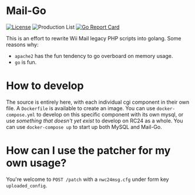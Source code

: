 # Mail-Go
[![License](https://img.shields.io/github/license/riiconnect24/mail-go.svg?style=flat-square)](http://www.gnu.org/licenses/agpl-3.0)
![Production List](https://img.shields.io/discord/206934458954153984.svg?style=flat-square)
[![Go Report Card](https://goreportcard.com/badge/github.com/RiiConnect24/Mail-Go?style=flat-square)](https://goreportcard.com/report/github.com/RiiConnect24/Mail-Go)

This is an effort to rewrite Wii Mail legacy PHP scripts into golang.
Some reasons why:
- `apache2` has the fun tendency to go overboard on memory usage.
- `go` is fun.

# How to develop
The source is entirely here, with each individual cgi component in their own file.
A `Dockerfile` is available to create an image. You can use `docker-compose.yml` to develop on this specific component with its own mysql, or use *something that doesn't yet exist* to develop on RC24 as a whole.
You can use `docker-compose up` to start up both MySQL and Mail-Go.

# How can I use the patcher for my own usage?
You're welcome to `POST /patch` with a `nwc24msg.cfg` under form key `uploaded_config`.
